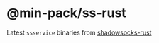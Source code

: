 # @min-pack/ss-rust

Latest `ssservice` binaries from [shadowsocks-rust](https://github.com/shadowsocks/shadowsocks-rust/)
